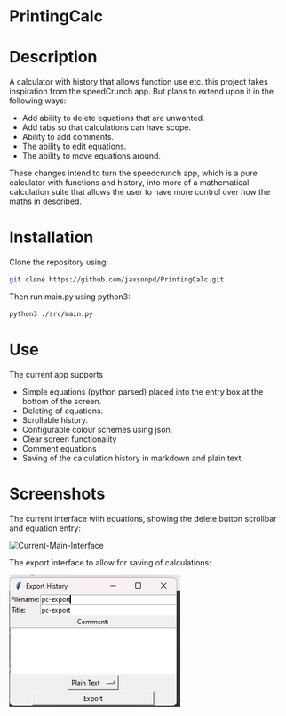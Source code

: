 # PrintingCalc
# Description
A calculator with history that allows function use etc. this project takes inspiration from the speedCrunch app. But plans to extend upon it in the following ways:

- Add ability to delete equations that are unwanted.
- Add tabs so that calculations can have scope.
- Ability to add comments.
- The ability to edit equations.
- The ability to move equations around.

These changes intend to turn the speedcrunch app, which is a pure calculator with functions and history, into more of a mathematical calculation suite that allows the user to have more control over how the maths in described.

# Installation
Clone the repository using:

```bash
git clone https://github.com/jaxsonpd/PrintingCalc.git
```
Then run main.py using python3:
```bash
python3 ./src/main.py
```

# Use
The current app supports
- Simple equations (python parsed) placed into the entry box at the bottom of the screen.
- Deleting of equations.
- Scrollable history.
- Configurable colour schemes using json.
- Clear screen functionality
- Comment equations
- Saving of the calculation history in markdown and plain text.

# Screenshots
The current interface with equations, showing the delete button scrollbar and equation entry:

![Current-Main-Interface](./screenshots/main-24-6-6-20-14.png)

The export interface to allow for saving of calculations:

![Current-Export-Window](./screenshots/current-export-window.png)